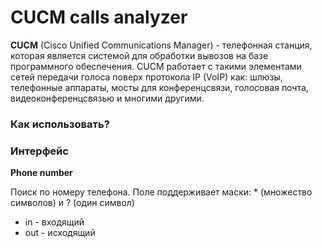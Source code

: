 CUCM calls analyzer
=====================

**CUCM** (Cisco Unified Communications Manager) - телефонная станция, которая является системой для обработки вывозов на базе программного обеспечения. CUCM работает с такими элементами сетей передачи голоса поверх протокола IP (VoIP) как: шлюзы, телефонные аппараты, мосты для конференцсвязи, голосовая почта, видеоконференцсвязью и многими другими.

### Как использовать?

### Интерфейс

**Phone number**

Поиск по номеру телефона. Поле поддерживает маски: * (множество символов) и ? (один символ)

* in - входящий
* out - исходящий
